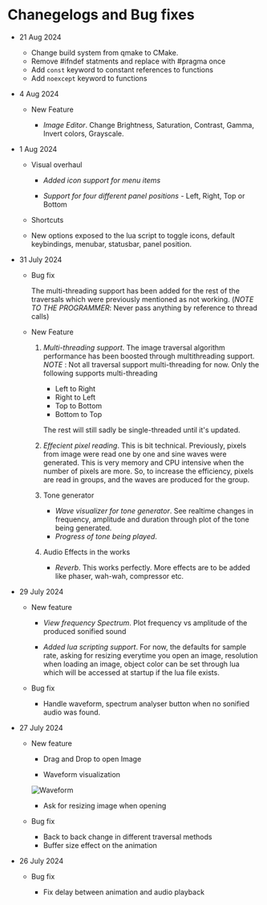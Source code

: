 # Chanegelogs and Bug fixes

- 21 Aug 2024

    - Change build system from qmake to CMake.
    - Remove #ifndef statments and replace with #pragma once
    - Add `const` keyword to constant references to functions
    - Add `noexcept` keyword to functions

- 4 Aug 2024

    - New Feature

        - *Image Editor*. Change Brightness, Saturation, Contrast, Gamma, Invert colors, Grayscale.

- 1 Aug 2024

    - Visual overhaul

        - *Added icon support for menu items*

        - *Support for four different panel positions* - Left, Right, Top or Bottom

    - Shortcuts

    - New options exposed to the lua script to toggle icons, default keybindings, menubar, statusbar, panel position.

- 31 July 2024

    - Bug fix

        The multi-threading support has been added for the rest of the traversals which were previously mentioned as not working. (*NOTE TO THE PROGRAMMER*: Never pass anything by reference to thread calls)

    - New Feature

        1. *Multi-threading support*. The image traversal algorithm performance has been boosted through multithreading support. *NOTE* : Not all traversal support multi-threading for now. Only the following supports multi-threading
            - Left to Right
            - Right to Left
            - Top to Bottom
            - Bottom to Top

            The rest will still sadly be single-threaded until it's updated.

        2. *Effecient pixel reading*. This is bit technical. Previously, pixels from image were read one by one and sine waves were generated. This is very memory and CPU intensive when the number of pixels are more. So, to increase the efficiency, pixels are read in groups, and the waves are produced for the group.

        3. Tone generator
            - *Wave visualizer for tone generator*. See realtime changes in frequency, amplitude and duration through plot of the tone being generated.
            - *Progress of tone being played*.

        4. Audio Effects in the works
            - *Reverb*. This works perfectly. More effects are to be added like phaser, wah-wah, compressor etc.

- 29 July 2024

    - New feature

        - *View frequency Spectrum*. Plot frequency vs amplitude of the produced sonified sound

        - *Added lua scripting support*. For now, the defaults for sample rate, asking for resizing everytime you open an image, resolution when loading an image, object color can be set through lua which will be accessed at startup if the lua file exists.

    - Bug fix

        - Handle waveform, spectrum analyser button when no sonified audio was found.

- 27 July 2024

    - New feature

        - Drag and Drop to open Image

        - Waveform visualization

      ![Waveform](https://github.com/user-attachments/assets/77632937-f965-4782-a547-1770e57b17fc)

        - Ask for resizing image when opening

    - Bug fix

        - Back to back change in different traversal methods
        - Buffer size effect on the animation

- 26 July 2024

    - Bug fix

        - Fix delay between animation and audio playback

